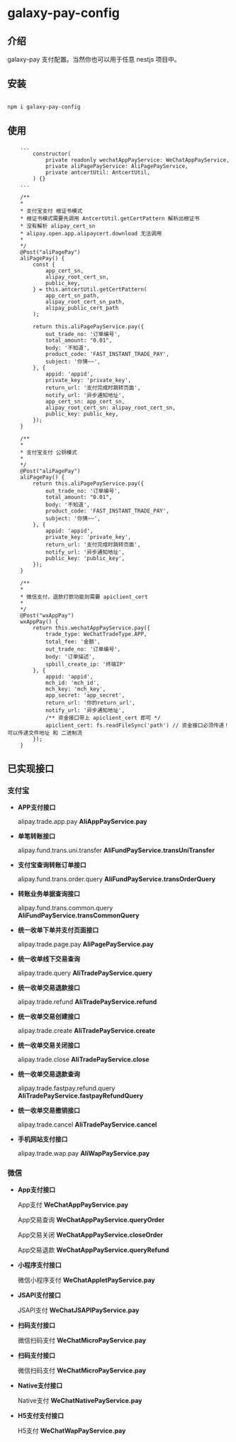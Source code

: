 # galaxy-pay-config


## 介绍

galaxy-pay 支付配置。当然你也可以用于任意 nestjs 项目中。

## 安装

```bash

npm i galaxy-pay-config

```

## 使用

```
    ...
        constructor(
            private readonly wechatAppPayService: WeChatAppPayService,
            private aliPagePayService: AliPagePayService,
            private antcertUtil: AntcertUtil,
        ) {}
    ...

    /**
    * 
    * 支付宝支付 根证书模式
    * 根证书模式需要先调用 AntcertUtil.getCertPattern 解析出根证书
    * 没有解析 alipay_cert_sn
    * alipay.open.app.alipaycert.download 无法调用
    *
    */
    @Post("aliPagePay")
    aliPagePay() {
        const {
            app_cert_sn,
            alipay_root_cert_sn,
            public_key,
        } = this.antcertUtil.getCertPattern(
            app_cert_sn_path,
            alipay_root_cert_sn_path, 
            alipay_public_cert_path
        );

        return this.aliPagePayService.pay({
            out_trade_no: '订单编号',
            total_amount: "0.01",
            body: '不知道',
            product_code: 'FAST_INSTANT_TRADE_PAY',
            subject: '你猜~~',
        }, {
            appid: 'appid',
            private_key: 'private_key',
            return_url: '支付完成时跳转页面',
            notify_url: '异步通知地址',
            app_cert_sn: app_cert_sn,
            alipay_root_cert_sn: alipay_root_cert_sn,
            public_key: public_key,
        });
    }

    /**
    * 
    * 支付宝支付 公钥模式
    *
    */
    @Post("aliPagePay")
    aliPagePay() {
        return this.aliPagePayService.pay({
            out_trade_no: '订单编号',
            total_amount: "0.01",
            body: '不知道',
            product_code: 'FAST_INSTANT_TRADE_PAY',
            subject: '你猜~~',
        }, {
            appid: 'appid',
            private_key: 'private_key',
            return_url: '支付完成时跳转页面',
            notify_url: '异步通知地址',
            public_key: 'public_key',
        });
    }

    /**
    * 
    * 微信支付，退款打款功能则需要 apiclient_cert
    *
    */
    @Post("wxAppPay")
    wxAppPay() {
        return this.wechatAppPayService.pay({
            trade_type: WeChatTradeType.APP,
            total_fee: '金额',
            out_trade_no: '订单编号',
            body: '订单描述',
            spbill_create_ip: '终端IP'
        }, {
            appid: 'appid',
            mch_id: 'mch_id',
            mch_key: 'mch_key',
            app_secret: 'app_secret',
            return_url: '你的return_url',
            notify_url: '异步通知地址',
            /** 资金接口带上 apiclient_cert 即可 */
            apiclient_cert: fs.readFileSync('path') // 资金接口必须传递！ 可以传递文件地址 和 二进制流
        });
    }

```


## 已实现接口

### 支付宝

* **APP支付接口**
	
	alipay.trade.app.pay **AliAppPayService.pay**
	
* **单笔转账接口**

	alipay.fund.trans.uni.transfer  **AliFundPayService.transUniTransfer**

* **支付宝查询转账订单接口**

    alipay.fund.trans.order.query   **AliFundPayService.transOrderQuery**

* **转账业务单据查询接口**

    alipay.fund.trans.common.query   **AliFundPayService.transCommonQuery**

* **统一收单下单并支付页面接口**

    alipay.trade.page.pay   **AliPagePayService.pay**

* **统一收单线下交易查询**

    alipay.trade.query   **AliTradePayService.query**

* **统一收单交易退款接口**

    alipay.trade.refund   **AliTradePayService.refund**

* **统一收单交易创建接口**

    alipay.trade.create   **AliTradePayService.create**

* **统一收单交易关闭接口**

    alipay.trade.close   **AliTradePayService.close**

* **统一收单交易退款查询**

    alipay.trade.fastpay.refund.query   **AliTradePayService.fastpayRefundQuery**

* **统一收单交易撤销接口**

    alipay.trade.cancel **AliTradePayService.cancel**

* **手机网站支付接口**

    alipay.trade.wap.pay **AliWapPayService.pay**


### 微信

* **App支付接口**

    App支付 **WeChatAppPayService.pay**

    App交易查询  **WeChatAppPayService.queryOrder**

    App交易关闭  **WeChatAppPayService.closeOrder**

    App交易退款  **WeChatAppPayService.queryRefund**  

* **小程序支付接口**

    微信小程序支付 **WeChatAppletPayService.pay**

* **JSAPI支付接口**

   JSAPI支付 **WeChatJSAPIPayService.pay**

* **扫码支付接口**

   微信扫码支付 **WeChatMicroPayService.pay**

* **扫码支付接口**

   微信扫码支付 **WeChatMicroPayService.pay**

* **Native支付接口**

   Native支付  **WeChatNativePayService.pay**

* **H5支付支付接口**

   H5支付  **WeChatWapPayService.pay**